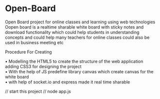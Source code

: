 # Open-Board
Open Board project for online classes and learning using web technologies 
Oopen board is a realtime sharable white board with sticky notes and download functionality 
which could help students in understanding concepts and could help many teachers for online classes
could also be used in business meeting etc 

Procedure For Creating 

•	Modelling the HTML5 to create the structure of the web application adding CSS3 for designing the project <br>
•	With the help of JS predefine library canvas which create canvas for the white board <br>
• with help of socket.io and express made it real time sharable <br>

// start this project // 
node app.js 
